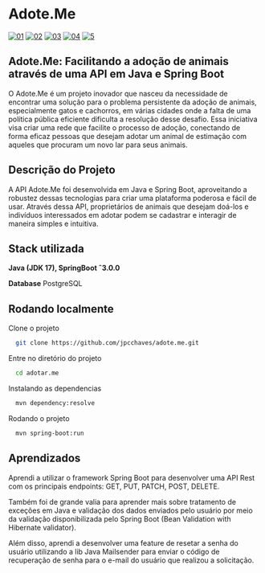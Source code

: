 # Adote.Me

<a href="https://ibb.co/rvbXbmZ"><img src="https://i.ibb.co/9GwdwNq/01.png" alt="01" border="0"></a>
<a href="https://ibb.co/KFpXHXK"><img src="https://i.ibb.co/6g7m5mX/02.png" alt="02" border="0"></a>
<a href="https://ibb.co/dMd14xK"><img src="https://i.ibb.co/h9PhFw8/03.png" alt="03" border="0"></a>
<a href="https://ibb.co/XsfyHdR"><img src="https://i.ibb.co/Yk4DgKs/04.png" alt="04" border="0"></a>
<a href="https://ibb.co/QY0YnNP"><img src="https://i.ibb.co/r595M6x/5.png" alt="5" border="0"></a>

## Adote.Me: Facilitando a adoção de animais através de uma API em Java e Spring Boot

O Adote.Me é um projeto inovador que nasceu da necessidade de encontrar uma solução para o problema persistente da adoção de animais, especialmente gatos e cachorros, em várias cidades onde a falta de uma política pública eficiente dificulta a resolução desse desafio. Essa iniciativa visa criar uma rede que facilite o processo de adoção, conectando de forma eficaz pessoas que desejam adotar um animal de estimação com aqueles que procuram um novo lar para seus animais.

## Descrição do Projeto
A API Adote.Me foi desenvolvida em Java e Spring Boot, aproveitando a robustez dessas tecnologias para criar uma plataforma poderosa e fácil de usar. Através dessa API, proprietários de animais que desejam doá-los e indivíduos interessados em adotar podem se cadastrar e interagir de maneira simples e intuitiva.

## Stack utilizada

**Java (JDK 17), SpringBoot ˆ3.0.0**

**Database** PostgreSQL

## Rodando localmente

Clone o projeto

```bash
  git clone https://github.com/jpcchaves/adote.me.git
```

Entre no diretório do projeto

```bash
  cd adotar.me
```
Instalando as dependencias

```bash
  mvn dependency:resolve
```
Rodando o projeto

```bash
  mvn spring-boot:run
```

## Aprendizados

Aprendi a utilizar o framework Spring Boot para desenvolver uma API Rest com os principais endpoints: GET, PUT, PATCH, POST, DELETE.

Também foi de grande valia para aprender mais sobre tratamento de exceções em Java e validação dos dados enviados pelo usuário por meio da validação disponibilizada pelo Spring Boot (Bean Validation with Hibernate validator).

Além disso, aprendi a desenvolver uma feature de resetar a senha do usuário utilizando a lib Java Mailsender para enviar o código de recuperação de senha para o e-mail do usuário que realizou a solicitação.
